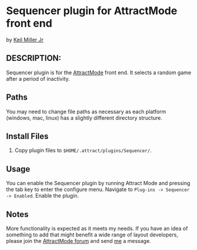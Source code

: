 # Sequencer plugin for AttractMode front end

by [Keil Miller Jr](http://keilmiller.com)

## DESCRIPTION:

Sequencer plugin is for the [AttractMode](http://attractmode.org) front end. It selects a random game after a period of inactivity.

## Paths

You may need to change file paths as necessary as each platform (windows, mac, linux) has a slightly different directory structure.

## Install Files

1. Copy plugin files to `$HOME/.attract/plugins/Sequencer/`.

## Usage

You can enable the Sequencer plugin by running Attract Mode and pressing the tab key to enter the configure menu. Navigate to `Plug-ins -> Sequencer -> Enabled`. Enable the plugin.

## Notes

More functionality is expected as it meets my needs. If you have an idea of something to add that might benefit a wide range of layout developers, please join the [AttractMode forum](http://forum.attractmode.org/) and send [me](http://forum.attractmode.org/index.php?action=profile;u=32) a message.
